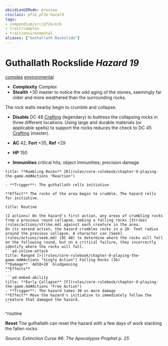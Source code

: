```yaml
---
obsidianUIMode: preview
cssclass: pf2e,pf2e-hazard
tags:
- compendium/src/pf2e/ec6
- trait/complex
- trait/environmental
aliases: ["Guthallath Rockslide"]
---
```

# Guthallath Rockslide *Hazard 19*  
[complex](complex.md "Complex Hazard Trait")  [environmental](environmental.md "Environmental Hazard Trait")  

- **Complexity** Complex
- **Stealth** +30 master to notice the odd aging of the stones, seemingly far older and more weathered than the surrounding rocks.  

The rock walls nearby begin to crumble and collapse.

- **Disable** DC 48 [Crafting](skills.md#Crafting) (legendary) to buttress the collapsing rocks in three different locations. Using large and durable materials (or applicable spells) to support the rocks reduces the check to DC 45 [Crafting](skills.md#Crafting) (master).  

- **AC** 42, **Fort** +35, **Ref** +29
- **HP** 150
- **Immunities** critical hits; object immunities; precision damage

```ad-embed-ability
title: **Rumbling Rocks** [R](rules/core-rulebook/chapter-9-playing-the-game.md#Actions "Reaction")

- **Trigger**: The guthallath rolls initiative

**Effect** The rocks of the area begin to crumble. The hazard rolls for initiative.
```

````ad-pf2-summary
title: Routine

(2 actions) On the hazard's first action, any areas of crumbling rocks from a previous round collapse, making a falling rocks [Strike](rules/actions/strike.md) against each creature in the area.
On its second action, the hazard crumbles rocks in a 20- foot radius around the previous collapse. A character can [Seek](rules/actions/seek.md) (DC 40) to determine where the rocks will fall on the following round, but on a critical failure, they incorrectly identify where the rocks will fall.
```ad-inline-attack
title: Ranged [>](rules/core-rulebook/chapter-9-playing-the-game.md#Actions "Single Action") Falling Rocks (36)
**Damage** `4d10+20` bludgeoning 
**Effects**
```
```ad-embed-ability
title: **Early Collapse** [F](rules/core-rulebook/chapter-9-playing-the-game.md#Actions "Free Action")
- **Trigger**: The hazard takes 30 or more damage
**Effect** Move the hazard's initiative to immediately follow the creature that damaged the hazard.
```
````
^routine

**Reset** The guthallath can reset the hazard with a few days of work stacking the fallen rocks.  

*Source: Extinction Curse #6: The Apocalypse Prophet p. 25*